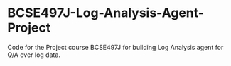# BCSE497J-Log-Analysis-Agent-Project
Code for the Project course BCSE497J for building Log Analysis agent for Q/A over log data.
